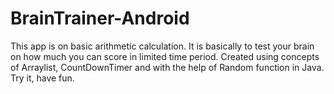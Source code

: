# BrainTrainer-Android
This app is on basic arithmetic calculation. It is basically to test your brain on how much you can score in limited time period. 
Created using concepts of Arraylist, CountDownTimer and with the help of Random function in Java. 
Try it, have fun.
